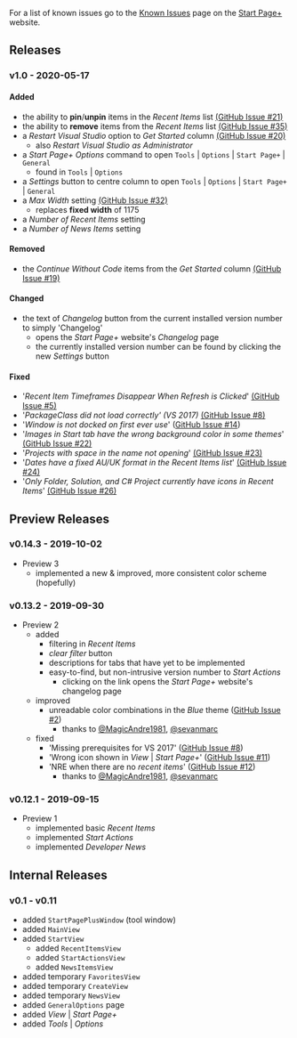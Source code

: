 For a list of known issues go to the [Known Issues][known-issues-url]
page on the [Start Page+][start-page-plus-url] website.

[start-page-plus-url]: https://luminous-software.solutions/start-page-plus
[known-issues-url]: https://luminous-software.solutions/start-page-plus/known-issues

## Releases

### v1.0 - 2020-05-17

#### Added
  - the ability to **pin**/**unpin** items in the *Recent Items* list [(GitHub Issue #21)][github-issue-21]
  - the ability to **remove** items from the *Recent Items* list [(GitHub Issue #35)][github-issue-35]
  - a *Restart Visual Studio* option to *Get Started* column [(GitHub Issue #20)][github-issue-20]
    - also *Restart Visual Studio as Administrator*
  - a *Start Page+ Options* command to open `Tools` | `Options` | `Start Page+` | `General`
    - found in `Tools` | `Options`
  - a *Settings* button to centre column to open `Tools` | `Options` | `Start Page+` | `General`
  - a *Max Width* setting [(GitHub Issue #32)][github-issue-32]
    - replaces **fixed width** of 1175
  - a *Number of Recent Items* setting
  - a *Number of News Items* setting

#### Removed
  - the *Continue Without Code* items from the *Get Started* column [(GitHub Issue #19)][github-issue-19]

#### Changed
  - the text of *Changelog* button from the current installed version number to simply 'Changelog'
    - opens the *Start Page+* website's *Changelog* page
    - the currently installed version number can be found by clicking the new *Settings* button

#### Fixed
  - '*Recent Item Timeframes Disappear When Refresh is Clicked*' [(GitHub Issue #5)][github-issue-5]
  - '*PackageClass did not load correctly' (VS 2017)* [(GitHub Issue #8)][github-issue-8]
  - '*Window is not docked on first ever use*' ([GitHub Issue #14][github-issue-14])
  - '*Images in Start tab have the wrong background color in some themes*' [(GitHub Issue #22)][github-issue-22]
  - '*Projects with space in the name not opening*' [(GitHub Issue #23)][github-issue-23]
  - '*Dates have a fixed AU/UK format in the Recent Items list*' [(GitHub Issue #24)][github-issue-24]
  - '*Only Folder, Solution, and C# Project currently have icons in Recent Items*' [(GitHub Issue #26)][github-issue-26]

[github-issue-5]: https://github.com/luminous-software/start-page-plus/issues/5
[github-issue-8]: https://github.com/luminous-software/start-page-plus/issues/8
[github-issue-14]: https://github.com/luminous-software/start-page-plus/issues/14
[github-issue-19]: https://github.com/luminous-software/start-page-plus/issues/19
[github-issue-20]: https://github.com/luminous-software/start-page-plus/issues/20
[github-issue-21]: https://github.com/luminous-software/start-page-plus/issues/21
[github-issue-22]: https://github.com/luminous-software/start-page-plus/issues/22
[github-issue-23]: https://github.com/luminous-software/start-page-plus/issues/23
[github-issue-24]: https://github.com/luminous-software/start-page-plus/issues/24
[github-issue-26]: https://github.com/luminous-software/start-page-plus/issues/26
[github-issue-32]: https://github.com/luminous-software/start-page-plus/issues/32
[github-issue-35]: https://github.com/luminous-software/start-page-plus/issues/35

## Preview Releases

### v0.14.3 - 2019-10-02

- Preview 3
  - implemented a new & improved, more consistent color scheme (hopefully)

### v0.13.2 - 2019-09-30

- Preview 2
  - added
    - filtering in *Recent Items*
    - *clear filter* button
    - descriptions for tabs that have yet to be implemented
    - easy-to-find, but non-intrusive version number to *Start Actions*
        - clicking on the link opens the *Start Page+* website's changelog page
  - improved
    - unreadable color combinations in the *Blue* theme ([GitHub Issue #2][github-issue-2])
      - thanks to [@MagicAndre1981][MagicAndre1981], [@sevanmarc][sevanmarc]
  - fixed
    - 'Missing prerequisites for VS 2017' ([GitHub Issue #8][github-issue-8])
    - 'Wrong icon shown in _View_ | _Start Page+_' ([GitHub Issue #11][github-issue-11])
    - 'NRE when there are no _recent items_' ([GitHub Issue #12][github-issue-12])
      - thanks to [@MagicAndre1981][MagicAndre1981], [@sevanmarc][sevanmarc]

[github-issue-2]: https://github.com/luminous-software/start-page-plus/issues/2
[github-issue-8]: https://github.com/luminous-software/start-page-plus/issues/8
[github-issue-11]: https://github.com/luminous-software/start-page-plus/issues/11
[github-issue-12]: https://github.com/luminous-software/start-page-plus/issues/12
[sevanmarc]: https://github.com/sevanmarc
[MagicAndre1981]: https://github.com/MagicAndre1981


### v0.12.1 - 2019-09-15

- Preview 1
  - implemented basic *Recent Items*
  - implemented *Start Actions*
  - implemented *Developer News*

## Internal Releases

### v0.1 - v0.11

- added `StartPagePlusWindow` (tool window)
- added `MainView`
- added `StartView`
  - added `RecentItemsView`
  - added `StartActionsView`
  - added `NewsItemsView`
- added temporary `FavoritesView`
- added temporary `CreateView`
- added temporary `NewsView`
- added `GeneralOptions` page
- added *View* | *Start Page+*
- added *Tools* | *Options*